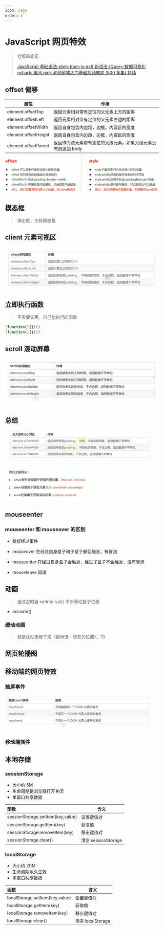 ```yaml
---
icon: page
order: 3
---
```

# JavaScript 网页特效

> 老版的笔记
>
> [JavaScript 基础语法-dom-bom-js-es6 新语法-jQuery-数据可视化 echarts 黑马 pink 老师前端入门基础视频教程 (500 多集) 持续](https://www.bilibili.com/video/BV1Sy4y1C7ha/?spm_id_from=333.337.search-card.all.click&vd_source=65e8ed62ff65aeec2427f9b6c8523b9b)

## offset 偏移

| 属性                 | 作用                                                          |
| -------------------- | ------------------------------------------------------------- |
| element.offsetTop    | 返回元素相对带有定位的父元素上方的距离                        |
| element.offsetLeft   | 返回元素相对带有定位的父元素左边的距离                        |
| element.offsetWidth  | 返回自身包含内边距，边框，内容区的宽度                        |
| element.offsetHeight | 返回自身包含内边距，边框，内容区的高度                        |
| element.offsetParent | 返回作为该元素带有定位的父级元素，如果父级元素没有则返回 body |

![image-20230418214411718](./assets/image-20230418214411718.png)

## 模态框

> 弹出框，又称模态框

## client 元素可视区

![image-20230418214414768](./assets/image-20230418214414768.png)

## 立即执行函数

> 不需要调用，自己能执行的函数

```javascript
(function(){})()
(function(){}())
```

## scroll 滚动屏幕

![image-20230418214417870](./assets/image-20230418214417870.png)

## 总结

![image-20230418214420278](./assets/image-20230418214420278.png)

![image-20230418214423339](./assets/image-20230418214423339.png)

## mouseenter

### mouseenter 和 mouseover 的区别

- 鼠标经过事件
- mouseover 在经过自身盒子和子盒子都会触发，有冒泡
- mouseenter 在经过自身盒子会触发，经过子盒子不会触发，没有冒泡

- mouseleave 同理

## 动画

> 通过定时器 setInterval() 不断移动盒子位置

- animate()

### 缓动动画

> 就是让动画慢下来（目标值 - 现在的位置）、10

## 网页轮播图

## 移动端的网页特效

### 触屏事件

![image-20230418214427973](./assets/image-20230418214427973.png)

### 移动端插件

## 本地存储

### sessionStorage

- 大小约 5M
- 生命周期是浏览器打开关闭
- 单窗口共享数据

| 函数                              | 含义                |
| :-------------------------------- | ------------------- |
| sessionStorage.setItem(key,value) | 设置键值对          |
| sessionStorage.getItem(key)       | 获取值              |
| sessionStorage.removeItem(key)    | 移出键值对          |
| sessionStorage.clear()            | 清空 sessionStorage |

### localStorage

- 大小约 20M
- 生命周期永久生效
- 多窗口共享数据

| 函数                            | 含义              |
| :------------------------------ | ----------------- |
| localStorage.setItem(key,value) | 设置键值对        |
| localStorage.getItem(key)       | 获取值            |
| localStorage.removeItem(key)    | 移出键值对        |
| localStorage.clear()            | 清空 localStorage |
